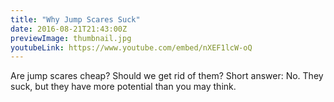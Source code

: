 ```yaml
---
title: "Why Jump Scares Suck"
date: 2016-08-21T21:43:00Z
previewImage: thumbnail.jpg
youtubeLink: https://www.youtube.com/embed/nXEF1lcW-oQ
---
```


Are jump scares cheap? Should we get rid of them? Short answer: No.  They suck, but they have more potential than you may think.
